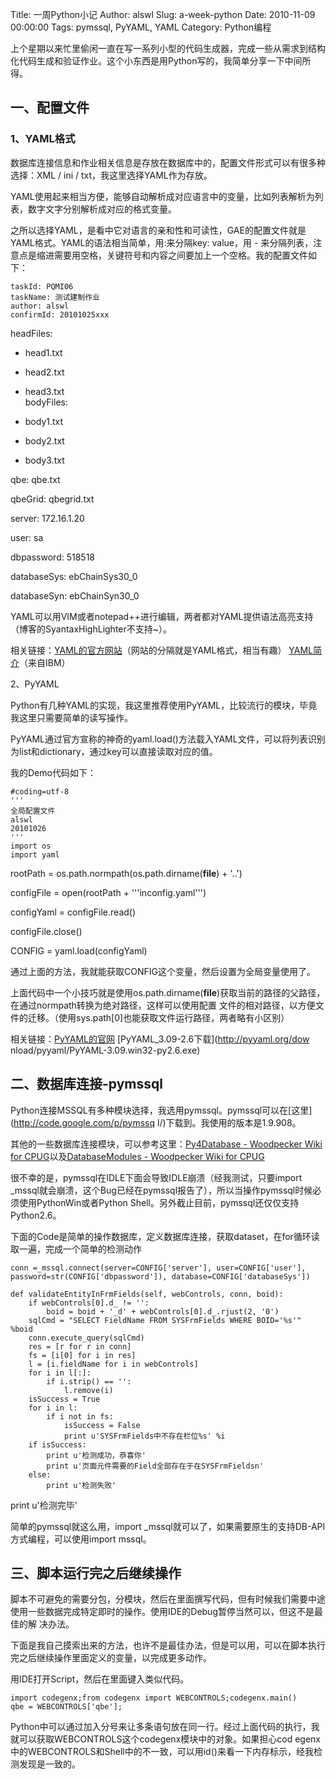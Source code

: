 Title: 一周Python小记
Author: alswl
Slug: a-week-python
Date: 2010-11-09 00:00:00
Tags: pymssql, PyYAML, YAML
Category: Python编程

上个星期以来忙里偷闲一直在写一系列小型的代码生成器，完成一些从需求到结构化代码生成和验证作业。这个小东西是用Python写的，我简单分享一下中间所得。

## 一、配置文件

### 1、YAML格式

数据库连接信息和作业相关信息是存放在数据库中的，配置文件形式可以有很多种选择：XML / ini / txt，我这里选择YAML作为存放。

YAML使用起来相当方便，能够自动解析成对应语言中的变量，比如列表解析为列表，数字文字分别解析成对应的格式变量。

之所以选择YAML，是看中它对语言的亲和性和可读性，GAE的配置文件就是YAML格式。YAML的语法相当简单，用:来分隔key: value，用 -
来分隔列表，注意点是缩进需要用空格，关键符号和内容之间要加上一个空格。我的配置文件如下：

    
    taskId: PQMI06
    taskName: 测试建制作业
    author: alswl
    confirmId: 20101025xxx

headFiles:

- head1.txt  
- head2.txt  
- head3.txt  
bodyFiles:

- body1.txt  
- body2.txt  
- body3.txt

qbe: qbe.txt

qbeGrid: qbegrid.txt

server: 172.16.1.20

user: sa

dbpassword: 518518

databaseSys: ebChainSys30_0

databaseSyn: ebChainSyn30_0

YAML可以用VIM或者notepad++进行编辑，两者都对YAML提供语法高亮支持（博客的SyantaxHighLighter不支持~）。

相关链接：[YAML的官方网站](http://www.yaml.org/)（网站的分隔就是YAML格式，相当有趣）
[YAML简介](http://www.ibm.com/developerworks/cn/xml/x-cn-yamlintro/)（来自IBM）

2、PyYAML

Python有几种YAML的实现，我这里推荐使用PyYAML，比较流行的模块，毕竟我这里只需要简单的读写操作。

PyYAML通过官方宣称的神奇的yaml.load()方法载入YAML文件，可以将列表识别为list和dictionary，通过key可以直接读取对应的值。

我的Demo代码如下：

    
    #coding=utf-8
    '''
    全局配置文件
    alswl
    20101026
    '''
    import os
    import yaml

rootPath = os.path.normpath(os.path.dirname(__file__) + '\..')

configFile = open(rootPath + '''inconfig.yaml''')

configYaml = configFile.read()

configFile.close()

CONFIG = yaml.load(configYaml)

通过上面的方法，我就能获取CONFIG这个变量，然后设置为全局变量使用了。

上面代码中一个小技巧就是使用os.path.dirname(__file__)获取当前的路径的父路径，在通过normpath转换为绝对路径，这样可以使用配置
文件的相对路径，以方便文件的迁移。（使用sys.path[0]也能获取文件运行路径，两者略有小区别）

相关链接：[PyYAML的官网](http://pyyaml.org/) [PyYAML_3.09-2.6下载](http://pyyaml.org/dow
nload/pyyaml/PyYAML-3.09.win32-py2.6.exe)

## 二、数据库连接-pymssql

Python连接MSSQL有多种模块选择，我选用pymssql。pymssql可以在[这里](http://code.google.com/p/pymssq
l/)下载到。我使用的版本是1.9.908。

其他的一些数据库连接模块，可以参考这里：[Py4Database - Woodpecker Wiki for
CPUG](http://wiki.woodpecker.org.cn/moin/Py4Database)以及[DatabaseModules -
Woodpecker Wiki for CPUG](http://wiki.woodpecker.org.cn/moin/DatabaseModules)

很不幸的是，pymssql在IDLE下面会导致IDLE崩溃（经我测试，只要import
_mssql就会崩溃，这个Bug已经在pymssql报告了），所以当操作pymssql时候必须使用PythonWin或者Python
Shell。另外截止目前，pymssql还仅仅支持Python2.6。

下面的Code是简单的操作数据库，定义数据库连接，获取dataset，在for循环读取一遍，完成一个简单的检测动作

    
    conn =_mssql.connect(server=CONFIG['server'], user=CONFIG['user'], password=str(CONFIG['dbpassword']), database=CONFIG['databaseSys'])
    
    def validateEntityInFrmFields(self, webControls, conn, boid):
        if webControls[0].d_ != '':
            boid = boid + '_d' + webControls[0].d_.rjust(2, '0')
        sqlCmd = "SELECT FieldName FROM SYSFrmFields WHERE BOID='%s'" %boid
        conn.execute_query(sqlCmd)
        res = [r for r in conn]
        fs = [i[0] for i in res]
        l = [i.fieldName for i in webControls]
        for i in l[:]:
            if i.strip() == '':
                l.remove(i)
        isSuccess = True
        for i in l:
            if i not in fs:
                isSuccess = False
                print u'SYSFrmFields中不存在栏位%s' %i
        if isSuccess:
            print u'检测成功，恭喜你'
            print u'页面元件需要的Field全部存在于在SYSFrmFieldsn'
        else:
            print u'检测失败'

print u'检测完毕'

简单的pymssql就这么用，import _mssql就可以了，如果需要原生的支持DB-API方式编程，可以使用import mssql。

## 三、脚本运行完之后继续操作

脚本不可避免的需要分包，分模块，然后在里面撰写代码，但有时候我们需要中途使用一些数据完成特定即时的操作。使用IDE的Debug暂停当然可以，但这不是最佳的解
决办法。

下面是我自己摸索出来的方法，也许不是最佳办法，但是可以用，可以在脚本执行完之后继续操作里面定义的变量，以完成更多动作。

用IDE打开Script，然后在里面键入类似代码。

    
    import codegenx;from codegenx import WEBCONTROLS;codegenx.main()
    qbe = WEBCONTROLS['qbe'];

Python中可以通过加入分号来让多条语句放在同一行。经过上面代码的执行，我就可以获取WEBCONTROLS这个codegenx模块中的对象。如果担心cod
egenx中的WEBCONTROLS和Shell中的不一致，可以用id()来看一下内存标示，经我检测发现是一致的。

